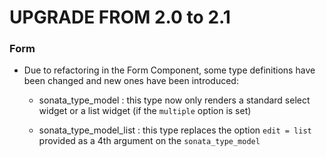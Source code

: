UPGRADE FROM 2.0 to 2.1
=======================

### Form

  * Due to refactoring in the Form Component, some type definitions have been changed and 
    new ones have been introduced:

      * sonata_type_model : this type now only renders a standard select widget or a list
        widget (if the ``multiple`` option is set)

      * sonata_type_model_list : this type replaces the option ``edit = list`` provided as
        a 4th argument on the ``sonata_type_model``

